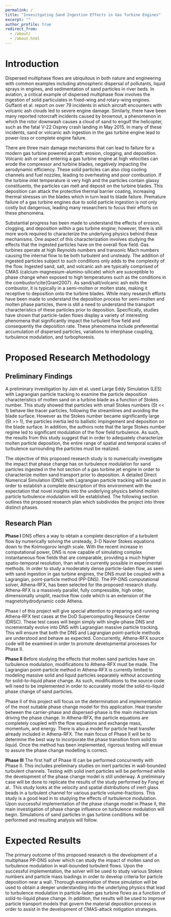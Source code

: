 ```yaml
---
permalink: /
title: "Invesitgating Sand Ingestion Effects in Gas Turbine Engines"
excerpt: ""
author_profile: true
redirect_from: 
  - /about/
  - /about.html
---
```


Introduction
======
Dispersed multiphase flows are ubiquitous in both nature and engineering with common examples including atmospheric dispersal of pollutants, liquid sprays in engines, and sedimentation of sand particles in river beds. In aviation, a critical example of dispersed multiphase flow involves the ingestion of solid particulates in fixed-wing and rotary-wing engines. Guffanti et al. report on over 79 incidents in which aircraft encounters with volcanic ash clouds led to severe engine damage. Similarly, there have been many reported rotorcraft incidents caused by brownout, a phenomenon in which the rotor downwash causes a cloud of sand to engulf the helicopter, such as the fatal V-22 Osprey crash landing in May 2015. In many of these incidents, sand or volcanic ash ingestion in the gas turbine engine lead to power-loss or complete engine failure.

There are three main damage mechanisms that can lead to failure for a modern gas turbine powered aircraft: erosion, clogging, and deposition. Volcanic ash or sand entering a gas turbine engine at high velocities can erode the compressor and turbine blades, negatively impacting the aerodynamic efficiency. These solid particles can also clog cooling channels and fuel nozzles, leading to overheating and poor combustion. If the turbine inlet temperature is very high and the particles contain glassy constituents, the particles can melt and deposit on the turbine blades. This deposition can attack the protective thermal barrier coating, increasing thermal stresses on the blades which in turn lead to blade failure. Premature failure of a gas turbine engines due to solid particle ingestion is not only costly but dangerous, leading many researchers to focus their efforts on these phenomena.

Substantial progress has been made to understand the effects of erosion, clogging, and deposition within a gas turbine engine; however, there is still more work required to characterize the underlying physics behind these mechanisms. One aspect of this characterization involves studying the effects that the ingested particles have on the overall flow field. Gas turbines operate at high Reynolds numbers and transonic Mach numbers causing the internal flow to be both turbulent and unsteady. The addition of ingested particles subject to such conditions only adds to the complexity of the flow. Ingested sand, salt, and volcanic ash are typically comprised of CMAS (calcium-magnesium-alumino-silicate) which are susceptible to phase change when exposed to high temperatures such as the conditions in the combustor\cite{Grant2007}. As sand/salt/volcanic ash exits the combustor, it is typically in a semi-molten or molten state, making it receptive to deposition onto the turbine blades. While many research efforts have been made to understand the deposition process for semi-molten and molten phase particles, there is still a need to understand the transport characteristics of these particles prior to deposition. Specifically, studies have shown that particle-laden flows display a variety of interesting phenomena that significantly impact the turbulent flow field and consequently the deposition rate. These phenomena include preferential accumulation of dispersed particles, variations to interphase coupling, turbulence modulation, and turbophoresis. 

Proposed Research Methodology
======

Preliminary Findings
------
A preliminary investigation by Jain et al. used Large Eddy Simulation (LES) with Lagrangian particle tracking to examine the particle deposition characteristics of molten sand on a turbine blade as a function of Stokes number. This study showed that particles with small Stokes numbers (St << 1) behave like tracer particles, following the streamlines and avoiding the blade surface. However as the Stokes number became significantly large (St >> 1), the particles inertia led to ballistic impingement and deposition on the blade surface. In addition, the authors note that the large Stokes number regime led to significant modulation of the flow field turbulence. As such, the results from this study suggest that in order to adequately characterize molten particle deposition, the entire range of spatial and temporal scales of turbulence surrounding the particles must be realized. 

The objective of this proposed research study is to numerically investigate the impact that phase change has on turbulence modulation for sand particles ingested in the hot section of a gas turbine jet engine in order to characterize molten sand transport prior to deposition. A detailed Direct Numerical Simulation (DNS) with Lagrangian particle tracking will be used in order to establish a complete description of this environment with the expectation that novel insights into the underlying physics behind molten particle turbulence modulation will be established. The following section outlines the proposed research plan which subdivides the project into three distinct phases.

Research Plan
------

**Phase I**
DNS offers a way to obtain a complete description of a turbulent flow by numerically solving the unsteady, 3-D Navier Stokes equations down to the Kolmogorov length scale. With the recent increase in computational power, DNS is now capable of simulating complex instantaneous flow fields that are comparable, providing a much higher spatio-temporal resolution, than what is currently possible in experimental methods. In order to study a moderately dense particle-laden flow, as seen with sand ingestion in gas turbine engines, the DNS must be coupled with a Lagrangian, point-particle method (PP-DNS). The PP-DNS computational solver, Athena-RFX, has been selected for the proposed research study. Athena-RFX is a massively parallel, fully compressible, high order, dimensionally unsplit, reactive flow code which is an extension of the magnetohydrodynamic code Athena. 

Phase I of this project will give special attention to preparing and running Athena-RFX test cases at the DoD Supercomputing Resource Center (DRSC). These test cases will begin simply with single-phase DNS and incrementally evolve into DNS with Lagrangian massive particle tracking. This will ensure that both the DNS and Lagrangian point-particle methods are understood and behave as expected. Concurrently, Athena-RFX source code will be examined in order to promote developmental processes for Phase II.


**Phase II**
Before studying the effects that molten sand particles have on turbulence modulation, modifications to Athena-RFX must be made. The Lagrangian point-particle method in Athena-RFX is currently limited to modeling massive solid and liquid particles separately without accounting for solid-to-liquid phase change. As such, modifications to the source code will need to be implemented in order to accurately model the solid-to-liquid phase change of sand particles.  

Phase II of this project will focus on the determination and implementation of the most suitable phase change model for this application. Heat transfer between the carrier-phase and dispersed-phase is the main mechanism driving the phase change. In Athena-RFX, the particle equations are completely coupled with the flow equations and exchange mass, momentum, and energy. There is also a model for particle heat transfer already included in Athena-RFX. The main focus of Phase II will be to determine the best way to incorporate the phase transition from solid to liquid. Once the method has been implemented, rigorous testing will ensue to assure the phase change modelling is correct.


**Phase III**
The first half of Phase III can be performed concurrently with Phase II. This includes preliminary studies on inert particles in wall-bounded turbulent channels. Testing with solid inert particles will be performed while the development of the phase change model is still underway. A preliminary case will be done to replicate the results of the study performed by Fong et al.. This study looks at the velocity and spatial distributions of inert glass beads in a turbulent channel for various particle volume-fractions. This study is a good lead in to studying the effects of turbulence modulation. Upon successful implementation of the phase change model in Phase II, the main investigation of phase change influence on turbulence modulation will begin. Simulations of sand particles in gas turbine conditions will be performed and resulting analysis will follow.

Expected Results
======

The primary outcome of this proposed research is the development of a multiphase PP-DNS solver which can study the impact of molten sand on turbulence modulation in wall-bounded turbulent flows. Upon the successful implementation, the solver will be used to study various Stokes numbers and particle mass loadings in order to develop criteria for particle deposition near a wall. Thorough examination of these simulation will be used to obtain a deeper understanding into the underlying physics that lead to turbulence modulation in particle-laden gas turbine flows as a function of solid-to-liquid phase change. In addition, the results will be used to improve particle transport models that govern the material deposition process in order to assist in the development of CMAS-attack mitigation strategies. 
